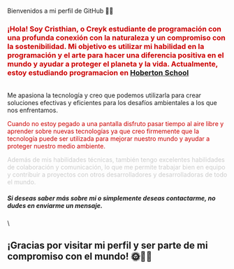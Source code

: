 Bienvenidos a mi perfil de GitHub 🐾🌞

### <span style="color: #CC0000;">¡Hola! Soy Cristhian, o Creyk estudiante de programación con una profunda conexión con la naturaleza y un compromiso con la sostenibilidad. Mi objetivo es utilizar mi habilidad en la programación y el arte para hacer una diferencia positiva en el mundo y ayudar a proteger el planeta y la vida. Actualmente, estoy estudiando programacion en [Hoberton School](https://www.holbertonschool.com/)
\
Me apasiona la tecnología y creo que podemos utilizarla para crear soluciones efectivas y eficientes para los desafíos ambientales a los que nos enfrentamos.

<span style="color: #CC0000;">Cuando no estoy pegado a una pantalla disfruto pasar tiempo al aire libre y aprender sobre nuevas tecnologías ya que creo firmemente que la tecnología puede ser utilizada para mejorar nuestro mundo y ayudar a proteger nuestro medio ambiente.

<span style="color: #CCCCCC;">Además de mis habilidades técnicas, también tengo excelentes habilidades de colaboración y comunicación, lo que me permite trabajar bien en equipo y contribuir a proyectos con otros desarrolladores y desarrolladoras de todo el mundo.

##### ***Si deseas saber más sobre mi o simplemente deseas contactarme, no dudes en enviarme un mensaje.***
\
## **¡Gracias por visitar mi perfil y ser parte de mi compromiso con el mundo! 🌞🌱🐾**



